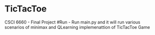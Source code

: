 # TicTacToe
CSCI 6660 - Final Project
#Run - 
Run main.py and it will  run various scenarios of minimax and QLearning implemenattion of TicTacToe Game
